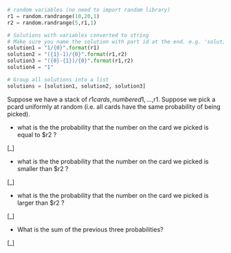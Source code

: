 ```python
# random variables (no need to import random library)
r1 = random.randrange(10,20,1)
r2 = random.randrange(5,r1,1)

# Solutions with variables converted to string
# Make sure you name the solution with part id at the end. e.g. 'solution1' will be solution for part 1.
solution1 = "1/{0}".format(r1)
solution2 = "({1}-1)/{0}".format(r1,r2)
solution3 = "({0}-{1})/{0}".format(r1,r2)
solution4 = "1"

# Group all solutions into a list
solutions = [solution1, solution2, solution3]

```
Suppose we have a stack of $r1 cards, numbered 1,...,$r1. Suppose we
pick a pcard uniformly at random (i.e. all cards have the same
probability of being picked).


* what is the the probability that the number on the card we picked is
  equal to $r2 ?

[_]

* what is the the probability that the number on the card we picked is
  smaller than $r2 ?

[_]

* what is the the probability that the number on the card we picked is
  larger than $r2 ?

[_]

* What is the sum of the previous three probabilities?

[_]
